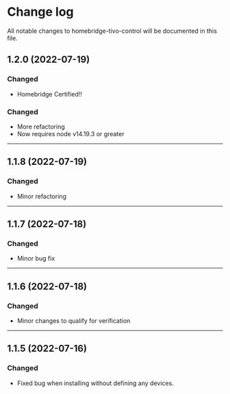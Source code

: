 # Change log

All notable changes to homebridge-tivo-control will be documented in this file.

## 1.2.0 (2022-07-19)
### Changed
- Homebridge Certified!!
### Changed
- More refactoring
- Now requires node v14.19.3 or greater
--- 
## 1.1.8 (2022-07-19)
### Changed
- Minor refactoring
--- 
## 1.1.7 (2022-07-18)
### Changed
- Minor bug fix
----
## 1.1.6 (2022-07-18)
### Changed
- Minor changes to qualify for verification
---
## 1.1.5 (2022-07-16)
### Changed
- Fixed bug when installing without defining any devices.
